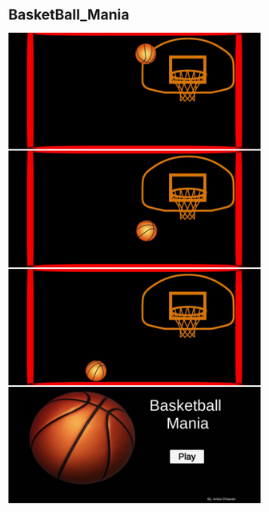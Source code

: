 # BasketBall_Mania

<img src="ss/1 (3).jpeg" alt="BasketBall_Mania">
<img src="ss/2 (2).jpeg" alt="BasketBall_Mania">
<img src="ss/3 (2).jpeg" alt="BasketBall_Mania">
<img src="ss/4 (2).jpeg" alt="BasketBall_Mania">
